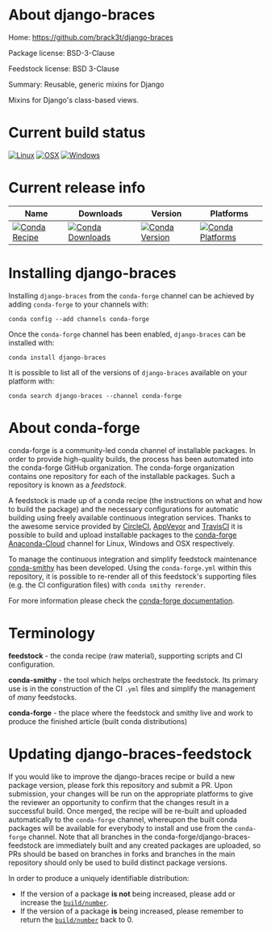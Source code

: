About django-braces
===================

Home: https://github.com/brack3t/django-braces

Package license: BSD-3-Clause

Feedstock license: BSD 3-Clause

Summary: Reusable, generic mixins for Django 

Mixins for Django's class-based views.


Current build status
====================

[![Linux](https://img.shields.io/circleci/project/github/conda-forge/django-braces-feedstock/master.svg?label=Linux)](https://circleci.com/gh/conda-forge/django-braces-feedstock)
[![OSX](https://img.shields.io/travis/conda-forge/django-braces-feedstock/master.svg?label=macOS)](https://travis-ci.org/conda-forge/django-braces-feedstock)
[![Windows](https://img.shields.io/appveyor/ci/conda-forge/django-braces-feedstock/master.svg?label=Windows)](https://ci.appveyor.com/project/conda-forge/django-braces-feedstock/branch/master)

Current release info
====================

| Name | Downloads | Version | Platforms |
| --- | --- | --- | --- |
| [![Conda Recipe](https://img.shields.io/badge/recipe-django--braces-green.svg)](https://anaconda.org/conda-forge/django-braces) | [![Conda Downloads](https://img.shields.io/conda/dn/conda-forge/django-braces.svg)](https://anaconda.org/conda-forge/django-braces) | [![Conda Version](https://img.shields.io/conda/vn/conda-forge/django-braces.svg)](https://anaconda.org/conda-forge/django-braces) | [![Conda Platforms](https://img.shields.io/conda/pn/conda-forge/django-braces.svg)](https://anaconda.org/conda-forge/django-braces) |

Installing django-braces
========================

Installing `django-braces` from the `conda-forge` channel can be achieved by adding `conda-forge` to your channels with:

```
conda config --add channels conda-forge
```

Once the `conda-forge` channel has been enabled, `django-braces` can be installed with:

```
conda install django-braces
```

It is possible to list all of the versions of `django-braces` available on your platform with:

```
conda search django-braces --channel conda-forge
```


About conda-forge
=================

conda-forge is a community-led conda channel of installable packages.
In order to provide high-quality builds, the process has been automated into the
conda-forge GitHub organization. The conda-forge organization contains one repository
for each of the installable packages. Such a repository is known as a *feedstock*.

A feedstock is made up of a conda recipe (the instructions on what and how to build
the package) and the necessary configurations for automatic building using freely
available continuous integration services. Thanks to the awesome service provided by
[CircleCI](https://circleci.com/), [AppVeyor](http://www.appveyor.com/)
and [TravisCI](https://travis-ci.org/) it is possible to build and upload installable
packages to the [conda-forge](https://anaconda.org/conda-forge)
[Anaconda-Cloud](http://docs.anaconda.org/) channel for Linux, Windows and OSX respectively.

To manage the continuous integration and simplify feedstock maintenance
[conda-smithy](http://github.com/conda-forge/conda-smithy) has been developed.
Using the ``conda-forge.yml`` within this repository, it is possible to re-render all of
this feedstock's supporting files (e.g. the CI configuration files) with ``conda smithy rerender``.

For more information please check the [conda-forge documentation](https://conda-forge.org/docs/).

Terminology
===========

**feedstock** - the conda recipe (raw material), supporting scripts and CI configuration.

**conda-smithy** - the tool which helps orchestrate the feedstock.
                   Its primary use is in the construction of the CI ``.yml`` files
                   and simplify the management of *many* feedstocks.

**conda-forge** - the place where the feedstock and smithy live and work to
                  produce the finished article (built conda distributions)


Updating django-braces-feedstock
================================

If you would like to improve the django-braces recipe or build a new
package version, please fork this repository and submit a PR. Upon submission,
your changes will be run on the appropriate platforms to give the reviewer an
opportunity to confirm that the changes result in a successful build. Once
merged, the recipe will be re-built and uploaded automatically to the
`conda-forge` channel, whereupon the built conda packages will be available for
everybody to install and use from the `conda-forge` channel.
Note that all branches in the conda-forge/django-braces-feedstock are
immediately built and any created packages are uploaded, so PRs should be based
on branches in forks and branches in the main repository should only be used to
build distinct package versions.

In order to produce a uniquely identifiable distribution:
 * If the version of a package **is not** being increased, please add or increase
   the [``build/number``](http://conda.pydata.org/docs/building/meta-yaml.html#build-number-and-string).
 * If the version of a package **is** being increased, please remember to return
   the [``build/number``](http://conda.pydata.org/docs/building/meta-yaml.html#build-number-and-string)
   back to 0.